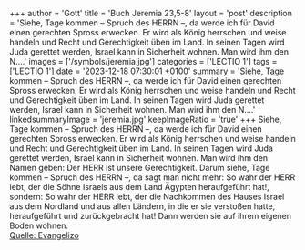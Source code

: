 +++
author = 'Gott'
title = 'Buch Jeremia 23,5-8'
layout = 'post'
description = 'Siehe, Tage kommen – Spruch des HERRN –, da werde ich für David einen gerechten Spross erwecken. Er wird als König herrschen und weise handeln und Recht und Gerechtigkeit üben im Land. In seinen Tagen wird Juda gerettet werden, Israel kann in Sicherheit wohnen. Man wird ihm den N....'
images = ['/symbols/jeremia.jpg']
categories = ['LECTIO 1']
tags = ['LECTIO 1']
date = '2023-12-18 07:30:01 +0100'
summary = 'Siehe, Tage kommen – Spruch des HERRN –, da werde ich für David einen gerechten Spross erwecken. Er wird als König herrschen und weise handeln und Recht und Gerechtigkeit üben im Land. In seinen Tagen wird Juda gerettet werden, Israel kann in Sicherheit wohnen. Man wird ihm den N....'
linkedsummaryImage = 'jeremia.jpg'
keepImageRatio = 'true'
+++
Siehe, Tage kommen – Spruch des HERRN –, da werde ich für David einen gerechten Spross erwecken. Er wird als König herrschen und weise handeln und Recht und Gerechtigkeit üben im Land.
In seinen Tagen wird Juda gerettet werden, Israel kann in Sicherheit wohnen. Man wird ihm den Namen geben: Der HERR ist unsere Gerechtigkeit.<!--more-->
Darum siehe, Tage kommen – Spruch des HERRN –, da sagt man nicht mehr: So wahr der HERR lebt, der die Söhne Israels aus dem Land Ägypten heraufgeführt hat!,
sondern: So wahr der HERR lebt, der die Nachkommen des Hauses Israel aus dem Nordland und aus allen Ländern, in die er sie verstoßen hatte, heraufgeführt und zurückgebracht hat! Dann werden sie auf ihrem eigenen Boden wohnen.<br> [Quelle: Evangelizo](https://evangeliumtagfuertag.org/DE/gospel)